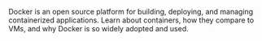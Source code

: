 Docker is an open source platform for building, deploying, and managing containerized applications. Learn about containers, how they compare to VMs, and why Docker is so widely adopted and used.
